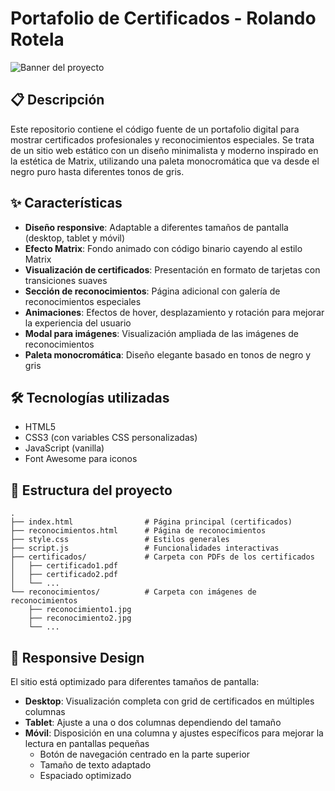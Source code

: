 # Portafolio de Certificados - Rolando Rotela

![Banner del proyecto](https://via.placeholder.com/800x200/121212/e0e0e0?text=Certificados+Rolando+Rotela)

## 📋 Descripción

Este repositorio contiene el código fuente de un portafolio digital para mostrar certificados profesionales y reconocimientos especiales. Se trata de un sitio web estático con un diseño minimalista y moderno inspirado en la estética de Matrix, utilizando una paleta monocromática que va desde el negro puro hasta diferentes tonos de gris.

## ✨ Características

- **Diseño responsive**: Adaptable a diferentes tamaños de pantalla (desktop, tablet y móvil)
- **Efecto Matrix**: Fondo animado con código binario cayendo al estilo Matrix
- **Visualización de certificados**: Presentación en formato de tarjetas con transiciones suaves
- **Sección de reconocimientos**: Página adicional con galería de reconocimientos especiales
- **Animaciones**: Efectos de hover, desplazamiento y rotación para mejorar la experiencia del usuario
- **Modal para imágenes**: Visualización ampliada de las imágenes de reconocimientos
- **Paleta monocromática**: Diseño elegante basado en tonos de negro y gris

## 🛠️ Tecnologías utilizadas

- HTML5
- CSS3 (con variables CSS personalizadas)
- JavaScript (vanilla)
- Font Awesome para iconos

## 📂 Estructura del proyecto

```
.
├── index.html                # Página principal (certificados)
├── reconocimientos.html      # Página de reconocimientos
├── style.css                 # Estilos generales
├── script.js                 # Funcionalidades interactivas
├── certificados/             # Carpeta con PDFs de los certificados
│   ├── certificado1.pdf
│   ├── certificado2.pdf
│   └── ...
└── reconocimientos/          # Carpeta con imágenes de reconocimientos
    ├── reconocimiento1.jpg
    ├── reconocimiento2.jpg
    └── ...
```

## 📱 Responsive Design

El sitio está optimizado para diferentes tamaños de pantalla:

- **Desktop**: Visualización completa con grid de certificados en múltiples columnas
- **Tablet**: Ajuste a una o dos columnas dependiendo del tamaño
- **Móvil**: Disposición en una columna y ajustes específicos para mejorar la lectura en pantallas pequeñas
  - Botón de navegación centrado en la parte superior
  - Tamaño de texto adaptado
  - Espaciado optimizado
